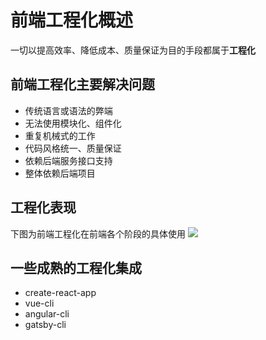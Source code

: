 # 前端工程化概述

一切以提高效率、降低成本、质量保证为目的手段都属于**工程化**

## 前端工程化主要解决问题

- 传统语言或语法的弊端
- 无法使用模块化、组件化
- 重复机械式的工作
- 代码风格统一、质量保证
- 依赖后端服务接口支持
- 整体依赖后端项目

## 工程化表现

下图为前端工程化在前端各个阶段的具体使用
![](/engineering/工程化.png)

## 一些成熟的工程化集成

- create-react-app
- vue-cli
- angular-cli
- gatsby-cli
